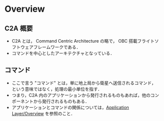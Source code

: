 # Overview

## C2A 概要
- C2A とは， Command Centric Architecture の略で， OBC 搭載フライトソフトウェアフレームワークである．
- コマンドを中心としたアーキテクチャとなっている．

## コマンド
- ここで言う "コマンド" とは，単に地上局から衛星へ送信されるコマンド，という意味ではなく，処理の最小単位を指す．
- つまり，C2A 内のアプリケーションから発行されるものもあれば，他のコンポーネントから発行されるものもある．
- アプリケーションとコマンドの関係については，[Application Layer/Overview](../Application/overview.md) を参照のこと．
